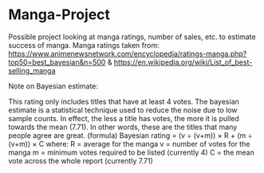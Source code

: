 # Manga-Project
Possible project looking at manga ratings, number of sales, etc. to estimate success of manga. Manga ratings taken from: https://www.animenewsnetwork.com/encyclopedia/ratings-manga.php?top50=best_bayesian&n=500 & https://en.wikipedia.org/wiki/List_of_best-selling_manga

Note on Bayesian estimate: 

This rating only includes titles that have at least 4 votes. The bayesian estimate is a statistical technique used to reduce the noise due to low sample counts. In effect, the less a title has votes, the more it is pulled towards the mean (7.71). In other words, these are the titles that many people agree are great. (formula)
Bayesian rating = (v ÷ (v+m)) × R + (m ÷ (v+m)) × C
where:
R = average for the manga
v = number of votes for the manga
m = minimum votes required to be listed (currently 4)
C = the mean vote across the whole report (currently 7.71)
